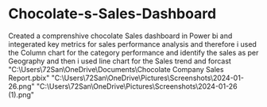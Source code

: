 # Chocolate-s-Sales-Dashboard
Created a comprenshive chocolate Sales dashboard in Power bi and integerated key metrics for sales performance analysis and therefore i used the Column chart for the category performance and identify the sales as per Geography and then i used line chart for the Sales trend and forcast
"C:\Users\72San\OneDrive\Documents\Chocolate Company Sales Report.pbix"
"C:\Users\72San\OneDrive\Pictures\Screenshots\2024-01-26.png"
"C:\Users\72San\OneDrive\Pictures\Screenshots\2024-01-26 (1).png"
